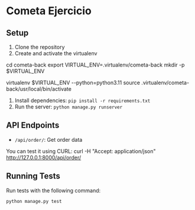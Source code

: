 # Cometa Ejercicio

## Setup

1. Clone the repository
2. Create and activate the virtualenv


cd cometa-back
export VIRTUAL_ENV=.virtualenv/cometa-back
mkdir -p $VIRTUAL_ENV

virtualenv $VIRTUAL_ENV --python=python3.11
source .virtualenv/cometa-back/usr/local/bin/activate



1. Install dependencies: `pip install -r requirements.txt`
1. Run the server: `python manage.py runserver`

## API Endpoints
- `/api/order/`: Get order data

You can test it using CURL:
curl -H "Accept: application/json" http://127.0.0.1:8000/api/order/

## Running Tests

Run tests with the following command:

```sh
python manage.py test
